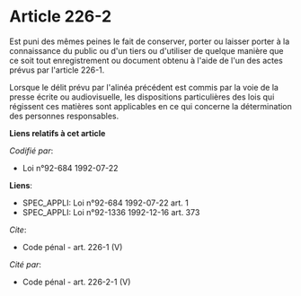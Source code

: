 # Article 226-2

Est puni des mêmes peines le fait de conserver, porter ou laisser porter à la connaissance du public ou d'un tiers ou
d'utiliser de quelque manière que ce soit tout enregistrement ou document obtenu à l'aide de l'un des actes prévus par
l'article 226-1. 

Lorsque le délit prévu par l'alinéa précédent est commis par la voie de la presse écrite ou audiovisuelle, les dispositions
particulières des lois qui régissent ces matières sont applicables en ce qui concerne la détermination des personnes
responsables.

**Liens relatifs à cet article**

_Codifié par_:

  - Loi n°92-684 1992-07-22

**Liens**:

  - SPEC_APPLI: Loi n°92-684 1992-07-22 art. 1
  - SPEC_APPLI: Loi n°92-1336 1992-12-16 art. 373

_Cite_:

  - Code pénal - art. 226-1 (V)

_Cité par_:

  - Code pénal - art. 226-2-1 (V)
